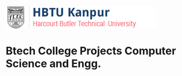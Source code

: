 <p>
<img src="https://raw.githubusercontent.com/mohitjaisal/CollegeProjectsCSE/master/hbtulogo.png">
</img>
</p>


#  Btech College Projects Computer Science and Engg.
